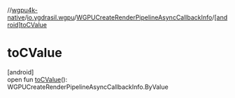 //[wgpu4k-native](../../../index.md)/[io.ygdrasil.wgpu](../index.md)/[WGPUCreateRenderPipelineAsyncCallbackInfo](index.md)/[[android]toCValue]([android]to-c-value.md)

# toCValue

[android]\
open fun [toCValue]([android]to-c-value.md)(): WGPUCreateRenderPipelineAsyncCallbackInfo.ByValue